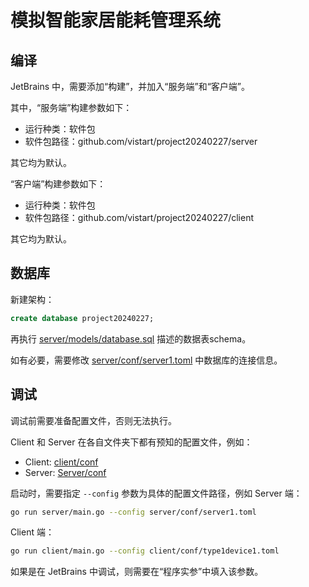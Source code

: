 # 模拟智能家居能耗管理系统

## 编译

JetBrains 中，需要添加“构建”，并加入“服务端”和“客户端”。

其中，“服务端”构建参数如下：

- 运行种类：软件包
- 软件包路径：github.com/vistart/project20240227/server

其它均为默认。

“客户端”构建参数如下：

- 运行种类：软件包
- 软件包路径：github.com/vistart/project20240227/client

其它均为默认。

## 数据库

新建架构：
```sql
create database project20240227;
```

再执行 [server/models/database.sql](server/models/database.sql) 描述的数据表schema。

如有必要，需要修改 [server/conf/server1.toml](server/conf/server1.toml) 中数据库的连接信息。

## 调试

调试前需要准备配置文件，否则无法执行。

Client 和 Server 在各自文件夹下都有预知的配置文件，例如：

- Client: [client/conf](client/conf)
- Server: [Server/conf](server/conf)

启动时，需要指定 `--config` 参数为具体的配置文件路径，例如 Server 端：

```bash
go run server/main.go --config server/conf/server1.toml
```

Client 端：

```bash
go run client/main.go --config client/conf/type1device1.toml
```

如果是在 JetBrains 中调试，则需要在“程序实参”中填入该参数。
